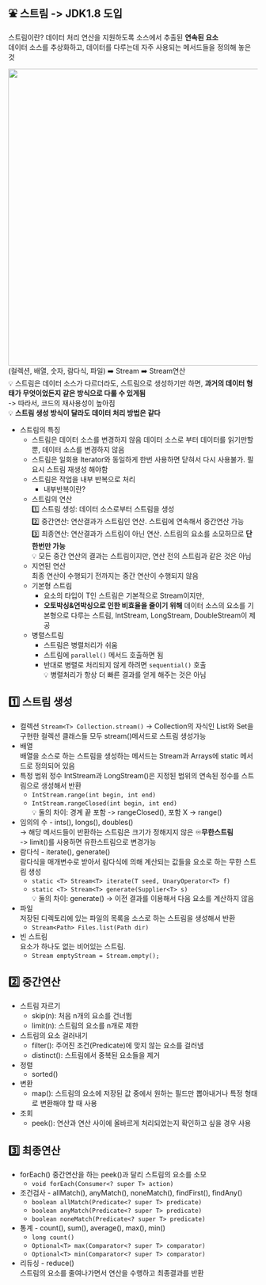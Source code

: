## ⛲️ 스트림 -> JDK1.8 도입   
스트림이란? 데이터 처리 연산을 지원하도록 소스에서 추출된 **연속된 요소**   
데이터 소스를 추상화하고, 데이터를 다루는데 자주 사용되는 메서드들을 정의해 놓은 것   

   
<img src="https://github.com/syoh98/TIL/assets/76934280/a1e28a96-4263-4ad1-8004-19633e377cb7" width="600"/></br>
(컬렉션, 배열, 숫자, 람다식, 파일) ➡️ Stream ➡️ Stream연산   
💡 스트림은 데이터 소스가 다르더라도, 스트림으로 생성하기만 하면, **과거의 데이터 형태가 무엇이었든지 같은 방식으로 다룰 수 있게됨**   
-> 따라서, 코드의 재사용성이 높아짐  
💡 **스트림 생성 방식이 달라도 데이터 처리 방법은 같다**   
  

   
* 스트림의 특징
  * 스트림은 데이터 소스를 변경하지 않음
    데이터 소스로 부터 데이터를 읽기만할 뿐, 데이터 소스를 변경하지 않음
  * 스트림은 일회용
    Iterator와 동일하게 한번 사용하면 닫혀서 다시 사용불가. 필요시 스트림 재생성 해야함
  * 스트림은 작업을 내부 반복으로 처리
    * 내부반복이란?   
  * 스트림의 연산   
    1️⃣ 스트림 생성: 데이터 소스로부터 스트림을 생성   
    2️⃣ 중간연산: 연산결과가 스트림인 연산. 스트림에 연속해서 중간연산 가능   
    3️⃣ 최종연산: 연산결과가 스트림이 아닌 연산. 스트림의 요소를 소모하므로 **단 한번만 가능**   
      💡 모든 중간 연산의 결과는 스트림이지만, 연산 전의 스트림과 같은 것은 아님   
  * 지연된 연산   
    최종 연산이 수행되기 전까지는 중간 연산이 수행되지 않음   
  * 기본형 스트림   
    * 요소의 타입이 T인 스트림은 기본적으로 Stream<T>이지만,   
    * **오토박싱&언박싱으로 인한 비효율을 줄이기 위해** 데이터 소스의 요소를 기본형으로 다루는 스트림, IntStream, LongStream, DoubleStream이 제공   
  * 병렬스트림   
    * 스트림은 병렬처리가 쉬움   
    * 스트림에  ``` parallel() ``` 메서드 호출하면 됨   
    * 반대로 병렬로 처리되지 않게 하려면  ``` sequential() ``` 호출   
    💡 병렬처리가 항상 더 빠른 결과를 얻게 해주는 것은 아님

## 1️⃣ 스트림 생성
* 컬렉션
  ``` Stream<T> Collection.stream() ``` -> Collection의 자식인 List와 Set을 구현한 컬렉션 클래스들 모두 stream()메서드로 스트림 생성가능
* 배열   
  배열을 소스로 하는 스트림을 생성하는 메서드는 Stream과 Arrays에 static 메서드로 정의되어 있음   
* 특정 범위 정수
  IntStream과 LongStream()은 지정된 범위의 연속된 정수를 스트림으로 생성해서 반환   
  *  ``` IntStream.range(int begin, int end) ```   
  *  ``` IntStream.rangeClosed(int begin, int end) ```   
  💡 둘의 차이: 경계 끝 포함 -> rangeClosed(), 포함 X -> range()   
* 임의의 수 - ints(), longs(), doubles()   
  -> 해당 메서드들이 반환하는 스트림은 크기가 정해지지 않은 ♾️**무한스트림**     
  -> limit()를 사용하면 유한스트림으로 변경가능
* 람다식 - iterate(), generate()   
  람다식을 매개변수로 받아서 람다식에 의해 계산되는 값들을 요소로 하는 무한 스트림 생성
  *  ``` static <T> Stream<T> iterate(T seed, UnaryOperator<T> f) ```   
  *  ``` static <T> Stream<T> generate(Supplier<T> s) ```   
  💡 둘의 차이: generate() -> 이전 결과를 이용해서 다음 요소를 계산하지 않음   
* 파일   
  저장된 디렉토리에 있는 파일의 목록을 소스로 하는 스트림을 생성해서 반환   
  *  ``` Stream<Path> Files.list(Path dir) ```
* 빈 스트림   
  요소가 하나도 없는 비어있는 스트림.   
  * ``` Stream emptyStream = Stream.empty(); ```

## 2️⃣ 중간연산
* 스트림 자르기
  * skip(n): 처음 n개의 요소를 건너뜀
  * limit(n): 스트림의 요소를 n개로 제한
* 스트림의 요소 걸러내기
  * filter(): 주어진 조건(Predicate)에 맞지 않는 요소를 걸러냄
  * distinct(): 스트림에서 중복된 요소들을 제거
* 정렬
  * sorted()
* 변환
  * map(): 스트림의 요소에 저장된 값 중에서 원하는 필드만 뽑아내거나 특정 형태로 변환해야 할 때 사용
* 조회
  * peek(): 연산과 연산 사이에 올바르게 처리되었는지 확인하고 싶을 경우 사용

## 3️⃣ 최종연산
* forEach()
  중간연산을 하는 peek()과 달리 스트림의 요소를 소모
  * ``` void forEach(Consumer<? super T> action) ```
* 조건검사 - allMatch(), anyMatch(), noneMatch(), findFirst(), findAny()
  * ``` boolean allMatch(Predicate<? super T> predicate) ```
  * ``` boolean anyMatch(Predicate<? super T> predicate) ```
  * ``` boolean noneMatch(Predicate<? super T> predicate) ```
* 통계 - count(), sum(), average(), max(), min()
  * ``` long count() ```
  * ``` Optional<T> max(Comparator<? super T> comparator) ```
  * ``` Optional<T> min(Comparator<? super T> comparator) ```
* 리듀싱 - reduce()   
  스트림의 요소를 줄여나가면서 연산을 수행하고 최종결과를 반환
